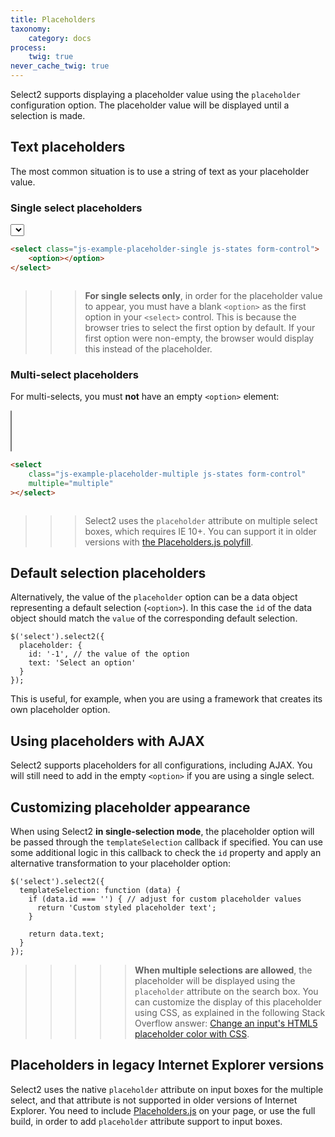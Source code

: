 ```yaml
---
title: Placeholders
taxonomy:
    category: docs
process:
    twig: true
never_cache_twig: true
---
```


Select2 supports displaying a placeholder value using the `placeholder` configuration option. The placeholder value will be displayed until a selection is made.

## Text placeholders

The most common situation is to use a string of text as your placeholder value.

### Single select placeholders

<div class="s2-example">
  <p>
    <select class="js-example-placeholder-single js-states form-control">
      <option></option>
    </select>
  </p>
</div>

```html
<select class="js-example-placeholder-single js-states form-control">
    <option></option>
</select>
```

<pre data-fill-from="#example-placeholder-single-select"></pre>

<script type="text/javascript" id="example-placeholder-single-select" class="js-code-placeholder">
$(".js-example-placeholder-single").select2({
    placeholder: "Select a state",
    allowClear: true
});
</script>

> > > **For single selects only**, in order for the placeholder value to appear, you must have a blank `<option>` as the first option in your `<select>` control. This is because the browser tries to select the first option by default. If your first option were non-empty, the browser would display this instead of the placeholder.

### Multi-select placeholders

For multi-selects, you must **not** have an empty `<option>` element:

<select class="js-example-placeholder-multiple js-states form-control" multiple="multiple"></select>

```html
<select
    class="js-example-placeholder-multiple js-states form-control"
    multiple="multiple"
></select>
```

<pre data-fill-from="#example-placeholder-multi-select"></pre>

<script type="text/javascript" id="example-placeholder-multi-select" class="js-code-placeholder">
$(".js-example-placeholder-multiple").select2({
    placeholder: "Select a state"
});
</script>

> > > Select2 uses the `placeholder` attribute on multiple select boxes, which requires IE 10+. You can support it in older versions with [the Placeholders.js polyfill](https://github.com/jamesallardice/Placeholders.js).

## Default selection placeholders

Alternatively, the value of the `placeholder` option can be a data object representing a default selection (`<option>`). In this case the `id` of the data object should match the `value` of the corresponding default selection.

```
$('select').select2({
  placeholder: {
    id: '-1', // the value of the option
    text: 'Select an option'
  }
});
```

This is useful, for example, when you are using a framework that creates its own placeholder option.

## Using placeholders with AJAX

Select2 supports placeholders for all configurations, including AJAX. You will still need to add in the empty `<option>` if you are using a single select.

## Customizing placeholder appearance

When using Select2 **in single-selection mode**, the placeholder option will be passed through the `templateSelection` callback if specified. You can use some additional logic in this callback to check the `id` property and apply an alternative transformation to your placeholder option:

```
$('select').select2({
  templateSelection: function (data) {
    if (data.id === '') { // adjust for custom placeholder values
      return 'Custom styled placeholder text';
    }

    return data.text;
  }
});
```

> > > > > **When multiple selections are allowed**, the placeholder will be displayed using the `placeholder` attribute on the search box. You can customize the display of this placeholder using CSS, as explained in the following Stack Overflow answer: [Change an input's HTML5 placeholder color with CSS](http://stackoverflow.com/q/2610497/359284).

## Placeholders in legacy Internet Explorer versions

Select2 uses the native `placeholder` attribute on input boxes for the multiple select, and that attribute is not supported in older versions of Internet Explorer. You need to include [Placeholders.js](https://github.com/jamesallardice/Placeholders.js) on your page, or use the full build, in order to add `placeholder` attribute support to input boxes.
